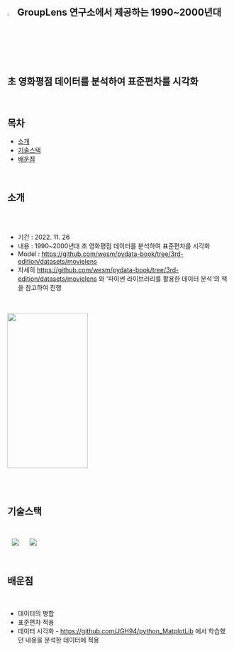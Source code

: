 

<br>

## <img width="3.5%" src="https://user-images.githubusercontent.com/31702431/144234797-cb18a5e6-66fc-40ec-84e9-b4e3dc3d89c1.png"> GroupLens 연구소에서 제공하는 1990~2000년대 초 영화평점 데이터를 분석하여 표준편차를 시각화

<br>

## 목차

* [소개](#소개) 
* [기술스택](#기술스택)
* [배운점](#배운점)
<br>


## 소개

<br>
<br>
 
- 기간 : 2022. 11. 26
- 내용 : 1990~2000년대 초 영화평점 데이터를 분석하여 표준편차를 시각화
- Model : https://github.com/wesm/pydata-book/tree/3rd-edition/datasets/movielens
- 자세히  https://github.com/wesm/pydata-book/tree/3rd-edition/datasets/movielens 와 '파이썬 라이브러리를 활용한 데이터 분석'의 책을 참고하여 진행 
<br>

 
<br>
 <div>
<img width="60%" height = "350dp" src="https://user-images.githubusercontent.com/41178868/205529443-efeb9bc0-f97d-4e97-a9e5-c5ce87c64e06.png">    
</div>
<br>
<br> 
<br>


## 기술스택

<br>

 <img
                src="https://img.shields.io/badge/-Python-3776AB?style=plastic&logo=Python&logoColor=white&link=https://we-co.tistory.com/"
                style="height : auto; margin-left : 10px; margin-right : 10px;"/>
 <img
                src="https://img.shields.io/badge/-NumPy-013243?style=plastic&logo=NumPy&logoColor=white&link=https://we-co.tistory.com/"
                style="height : auto; margin-left : 10px; margin-right : 10px;"/> 
                
                 
<br>


## 배운점

<br>

* 데이터의 병합
* 표준편차 적용
* 데이터 시각화 -  https://github.com/JGH94/python_MatplotLib 에서 학습했던 내용을 분석한 데이터에 적용

